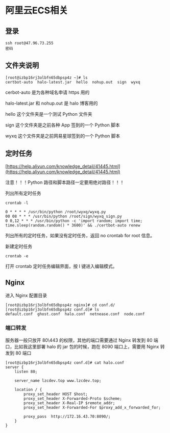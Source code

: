 # 阿里云ECS相关



## 登录

```
ssh root@47.96.73.255
密码
```

## 文件夹说明

```
[root@izbp16rj3olbfn65dbpsp4z ~]# ls
certbot-auto  halo-latest.jar  hello  nohup.out  sign  wyxq
```

cerbot-auto 是为各种域名申请 https 用的

halo-latest.jar 和 nohup.out 是 halo 博客用的

hello 这个文件夹是一个测试 Python 文件夹

sign 这个文件夹是之前各种 App 签到的一个 Python 脚本

wyxq 这个文件夹是之前网易星球签到的一个 Python 脚本


## 定时任务

[https://help.aliyun.com/knowledge_detail/41445.html](https://help.aliyun.com/knowledge_detail/41445.html)

注意！！！Python 路径和脚本路径一定要用绝对路径！！！

列出所有定时任务
```
crontab -l   

0 * * * * /usr/bin/python /root/wyxq/wyxq.py
00 08 * * * /usr/bin/python /root/sign/wyxq_sign.py
0 0,12 * * * /usr/bin/python -c 'import random; import time; time.sleep(random.random() * 3600)' && ./certbot-auto renew
```      
列出所有的定时任务，如果没有定时任务，返回 no crontab for root 信息。

新建定时任务
```
crontab -e   
```        
打开 crontab 定时任务编辑界面，按 I 键进入编辑模式。

## Nginx

进入 Nginx 配置目录
```
[root@izbp16rj3olbfn65dbpsp4z nginx]# cd conf.d/
[root@izbp16rj3olbfn65dbpsp4z conf.d]# ls
default.conf  ghost.conf  halo.conf  netnease.conf  node.conf
```

### 端口转发

服务器一般只放开 80\443 的权限，其他的端口需要通过 Nginx 转发到 80 端口，比如我这里部署 halo 的 jar 包的时候，跑在 8090 端口上，需要用 Nginx 转发到 80 端口
```
[root@izbp16rj3olbfn65dbpsp4z conf.d]# cat halo.conf
server {
    listen 80;

    server_name lzcdev.top www.lzcdev.top;

    location / {
        proxy_set_header HOST $host;
        proxy_set_header X-Forwarded-Proto $scheme;
        proxy_set_header X-Real-IP $remote_addr;
        proxy_set_header X-Forwarded-For $proxy_add_x_forwarded_for;

        proxy_pass  http://172.16.43.70:8090/;
    }
}
```

<Vssue />